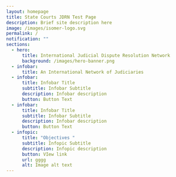 ```yaml
---
layout: homepage
title: State Courts JDRN Test Page
description: Brief site description here
image: /images/isomer-logo.svg
permalink: /
notification: ""
sections:
  - hero:
      title: International Judicial Dispute Resolution Network
      background: /images/hero-banner.png
  - infobar:
      title: An International Network of Judiciaries
  - infobar:
      title: Infobar Title
      subtitle: Infobar Subtitle
      description: Infobar description
      button: Button Text
  - infobar:
      title: Infobar Title
      subtitle: Infobar Subtitle
      description: Infobar description
      button: Button Text
  - infopic:
      title: "Objectives "
      subtitle: Infopic Subtitle
      description: Infopic description
      button: VIew link
      url: gggg
      alt: Image alt text
---
```

